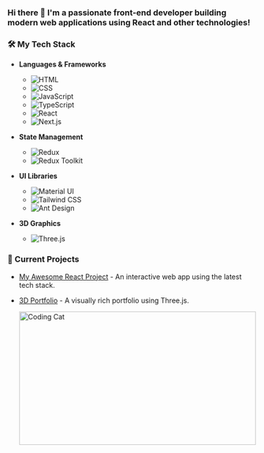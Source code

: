 ### Hi there 👋 I'm a passionate front-end developer building modern web applications using React and other technologies!


### 🛠 My Tech Stack

- **Languages & Frameworks**
  - ![HTML](https://img.shields.io/badge/-HTML5-E34F26?style=flat-square&logo=html5&logoColor=white)
  - ![CSS](https://img.shields.io/badge/-CSS3-1572B6?style=flat-square&logo=css3)
  - ![JavaScript](https://img.shields.io/badge/-JavaScript-F7DF1E?style=flat-square&logo=javascript&logoColor=black)
  - ![TypeScript](https://img.shields.io/badge/-TypeScript-007ACC?style=flat-square&logo=typescript)
  - ![React](https://img.shields.io/badge/-React-61DAFB?style=flat-square&logo=react&logoColor=black)
  - ![Next.js](https://img.shields.io/badge/-Next.js-000000?style=flat-square&logo=nextdotjs&logoColor=white)

- **State Management**
  - ![Redux](https://img.shields.io/badge/-Redux-764ABC?style=flat-square&logo=redux)
  - ![Redux Toolkit](https://img.shields.io/badge/-Redux%20Toolkit-764ABC?style=flat-square&logo=redux&logoColor=white)

- **UI Libraries**
  - ![Material UI](https://img.shields.io/badge/-Material%20UI-007FFF?style=flat-square&logo=mui&logoColor=white)
  - ![Tailwind CSS](https://img.shields.io/badge/-Tailwind%20CSS-38B2AC?style=flat-square&logo=tailwind-css&logoColor=white)
  - ![Ant Design](https://img.shields.io/badge/-Ant%20Design-0170FE?style=flat-square&logo=ant-design&logoColor=white)

- **3D Graphics**
  - ![Three.js](https://img.shields.io/badge/-Three.js-000000?style=flat-square&logo=three.js&logoColor=white)

 ### 🔭 Current Projects
- [My Awesome React Project](https://github.com/lxrneo7/my-awesome-react-project) - An interactive web app using the latest tech stack.
- [3D Portfolio](https://github.com/lxrneo7/3d-portfolio) - A visually rich portfolio using Three.js.


   <img src="https://media.giphy.com/media/qgQUggAC3Pfv687qPC/giphy.gif" width="480" height="270" alt="Coding Cat">


